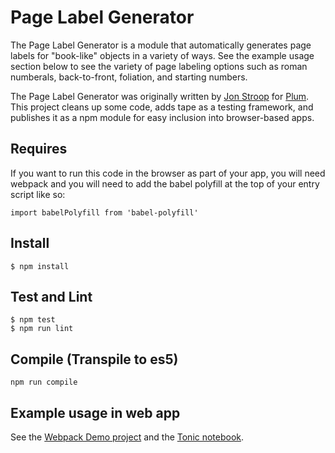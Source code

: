 # Page Label Generator

The Page Label Generator is a module that automatically generates page labels
for "book-like" objects in a variety of ways. See the example usage section below
to see the variety of page labeling options such as roman numberals, back-to-front,
foliation, and starting numbers.

The Page Label Generator was originally written by [Jon Stroop](https://github.com/jpstroop/page_label_generator)
for [Plum](https://github.com/pulibrary/plum). This project cleans up some code, adds tape as a testing framework, and publishes it 
as a npm module for easy inclusion into browser-based apps.

## Requires

If you want to run this code in the browser as part of your app, you will need webpack
and you will need to add the babel polyfill at the top of your entry script like so:
```
import babelPolyfill from 'babel-polyfill'
```

## Install

```
$ npm install
```

## Test and Lint

```
$ npm test
$ npm run lint
```

## Compile (Transpile to es5)

```
npm run compile
```

## Example usage in web app

See the [Webpack Demo project](https://github.com/sdellis/page_label_generator_webpack_demo) and the [Tonic notebook](https://tonicdev.com/sdellis/page-label-generator).
